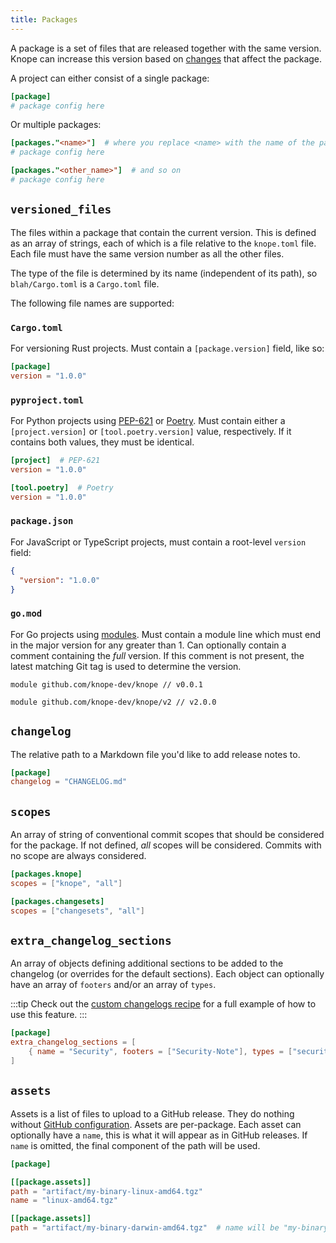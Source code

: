```yaml
---
title: Packages
---
```


A package is a set of files that are released together with the same version.
Knope can increase this version based on [changes] that affect the package.

A project can either consist of a single package:

```toml title="knope.toml"
[package]
# package config here
```

Or multiple packages:

```toml title="knope.toml"
[packages."<name>"]  # where you replace <name> with the name of the package
# package config here

[packages."<other_name>"]  # and so on
# package config here
```

## `versioned_files`

The files within a package that contain the current version.
This is defined as an array of strings, each of which is a file relative to the `knope.toml` file.
Each file must have the same version number as all the other files.

The type of the file is determined by its name (independent of its path), so `blah/Cargo.toml` is a `Cargo.toml` file.

The following file names are supported:

### `Cargo.toml`

For versioning Rust projects. Must contain a `[package.version]` field, like so:

```toml title="Cargo.toml"
[package]
version = "1.0.0"
```

### `pyproject.toml`

For Python projects using [PEP-621](https://peps.python.org/pep-0621/) or [Poetry](https://python-poetry.org).
Must contain either a `[project.version]` or `[tool.poetry.version]` value, respectively.
If it contains both values, they must be identical.

```toml title="pyproject.toml"
[project]  # PEP-621
version = "1.0.0"

[tool.poetry]  # Poetry
version = "1.0.0"
```

### `package.json`

For JavaScript or TypeScript projects, must contain a root-level `version` field:

```json title="package.json"
{
  "version": "1.0.0"
}
```

### `go.mod`

For Go projects using [modules](https://go.dev/ref/mod).
Must contain a module line
which must end in the major version for any greater than 1. Can optionally contain a comment
containing the _full_ version.
If this comment is not present, the latest matching Git tag is used to determine the version.

```text title="go.mod"
module github.com/knope-dev/knope // v0.0.1
```

```text title="go.mod"
module github.com/knope-dev/knope/v2 // v2.0.0
```

## `changelog`

The relative path to a Markdown file you'd like to add release notes to.

```toml title="knope.toml"
[package]
changelog = "CHANGELOG.md"
```

## `scopes`

An array of string of conventional commit scopes that should be considered for the package.
If not defined, _all_ scopes will be considered.
Commits with no scope are always considered.

```toml title="knope.toml"
[packages.knope]
scopes = ["knope", "all"]

[packages.changesets]
scopes = ["changesets", "all"]
```

## `extra_changelog_sections`

An array of objects defining additional sections to be added to the changelog (or overrides for the default sections).
Each object can optionally have an array of `footers` and/or an array of `types`.

:::tip
Check out the [custom changelogs recipe](/recipes/customizing-changelogs) for a full example of how to use this feature.
:::

```toml
[package]
extra_changelog_sections = [
    { name = "Security", footers = ["Security-Note"], types = ["security"]}
]
```

## `assets`

Assets is a list of files to upload to a GitHub release. They do nothing without [GitHub configuration](../github).
Assets are per-package. Each asset can optionally have a `name`, this is what it will appear as in GitHub releases.
If `name` is omitted, the final component of the path will be used.

```toml
[package]

[[package.assets]]
path = "artifact/my-binary-linux-amd64.tgz"
name = "linux-amd64.tgz"

[[package.assets]]
path = "artifact/my-binary-darwin-amd64.tgz"  # name will be "my-binary-darwin-amd64.tgz"
```

[changes]: /reference/glossary#change
